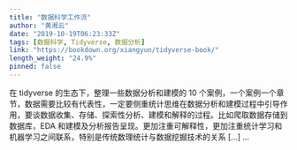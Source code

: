 ```yaml
---
title: "数据科学工作流"
author: "黄湘云"
date: "2019-10-19T06:23:33Z"
tags: [数据科学, Tidyverse, 数据分析]
link: "https://bookdown.org/xiangyun/tidyverse-book/"
length_weight: "24.9%"
pinned: false
---
```


在 tidyverse 的生态下，整理一些数据分析和建模的 10 个案例，一个案例一个章节，数据需要比较有代表性，一定要侧重统计思维在数据分析和建模过程中引导作用，要谈数据收集、存储、探索性分析、建模和解释的过程。比如爬取数据存储到数据库，EDA 和建模及分析报告呈现。更加注重可解释性，更加注重统计学习和机器学习之间联系，特别是传统数理统计与数据挖掘技术的关系 [...] ...
